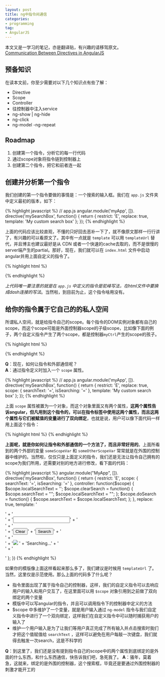 ```yaml
---
layout: post
title: ng中指令间通信
categories:
- programming
tag:
- AngularJS
---
```


本文又是一学习的笔记，亦是翻译贴，有兴趣的请移驾原文。  
[Communication Between Directives in AngularJS](http://thesmithfam.org/blog/2012/12/17/communicating-between-directives-in-angularjs/)

## 预备知识
在读本文前，你至少需要对以下几个知识点有些了解：

- Directive
- Scope
- Controller
- 往控制器中注入service
- ng-show | ng-hide
- ng-click
- ng-model
-ng-repeat

## Roadmap

1. 创建第一个指令，分析它的每一行代码
2. 通过scope对象将指令链到控制器上
3. 创建第二个指令，把它和前者连一起

## 创建并分析第一个指令
我们创建的第一个指令要做的事情是：一个搜索的输入框。我们在 `app.js` 文件夹中定义最初的版本，如下：

{% highlight javascript %}
// app.js
angular.module('myApp', []).
    directive('mySearchBox', function() {
        return {
            restrict: 'E',
            replace: true,
            template: '<span>My custom search box</span>'
        };
    });
{% endhighlight %}

上面的代码应该比较直观，不懂的只好回去恶补一下了，就不像原文那样一行行讲了，有兴趣的可以看原文了。其中有一点就是 `template` 可以用 `templateUrl` 替代，并且博主也建议最好是从 CDN 或者一个快速的cache去取的，而不是很慢的server端产生的partial。那好，现在，我们就可以在 `index.html` 文件中启动angular并用上面自定义的指令了。

{% highlight html %}
<html ng-app="myApp">
  <head>
    <script src="http://ajax.googleapis.com/ajax/libs/angularjs/1.0.3/angular.min.js"></script>
    <script src="app.js"></script>
  </head>
  <body> 
      <my-search-box></my-search-box>
  </body>
</html>
{% endhighlight %}

*上代码唯一要注意的就是在 `app.js` 中定义的指令是驼峰写法，在html文件中要换成dash连接的写法*。当然啦，到目前为止，这个指令啥用没有。

## 给你的指令属于它自己的的私人空间
所谓私人空间，就是给指令自己的scope。每个指令的DOM实例对象都有自己的scope，而这个scope可能是外面控制器scope的子级scope，比如像下面的例子，两个自定义指令产生了两个scope，都是控制器`myCtrl`产生的scope的孩子。

{% highlight html %}
<body ng-controller="myCtrl"> 
    <my-search-box></my-search-box>
    <my-search-box></my-search-box>
</body>
{% endhighlight %}

**Q**：现在，如何让指令和外部通信呢？  
**A**：通过指令定义时加入一个 `scope` 属性。

{% highlight javascript %}
// app.js
angular.module('myApp', []).
    directive('mySearchBox', function() {
        return {
            restrict: 'E',
            replace: true,
            scope: {
                searchText: '=',
                isSearching: '='
            },
            template: '<span>My custom search box</span>'
        };
    });
{% endhighlight %}

上面 `scope` 属性被置为一个对象，而这个对象里面又有两个属性，**这两个属性告诉angular，但凡用到这个指令的，可以在指令标签中使用这两个属性，而且这两个属性与它们被赋值的变量进行了双向绑定**，也就是说，用户可以像下面代码一样用上面这个指令：

{% highlight html %}
<my-search-box
    search-text="someScopeVar" 
    is-searching="someOhterScopeVar">
</my-search-box>
{% endhighlight %}

**上面呢，就是你如何让指令和外部通信的一个方法了，而且非常好用的**。上面所看到的两个外部的变量 `someScopeVar` 和 `someOtherScopeVar` 常常就是在外围的控制器中维护的。当然啦，仅仅只是上面定义的指令，我们还是无法让指令自己拥有的scope为我们所用，还需要对别的地方进行修改，看下面的代码：

{% highlight javascript %}
angular.module("MyApp", []).
  directive('mySearchBox', function() {
    return {
      restrict: 'E',
      scope: {
        searchText: '=',
        isSearching: '='
      },
      controller: function($scope) {
        $scope.localSearchText = '';
        $scope.clearSearch = function() {
          $scope.searchText = "";
          $scope.localSearchText = "";
        };
        $scope.doSearch = function() {
          $scope.searchText = $scope.localSearchText;
        };
      },
      replace: true,
      template:
      '<form>' +
        '<div>' +
          '<input ng-model="localSearchText" type="text" />' +
        '</div>' +
        '<div>' +
          '<button ng-click="clearSearch()" class="btn btn-small">Clear</button>' +
          '<button ng-click="doSearch()" class="btn btn-small">Search</button>' +
        '</div> ' +
        '<div ng-show="isSearching">' +
          '<img ng-show="isSearching" src="http://loadinggif.com/images/image-selection/3.gif" /> ' +
          'Searching...' +
        '</div>' +
      '</form>'
    };
  })
{% endhighlight %}

如果你的模版像上面这样看起来那么多了，我们建议是时候用 `templateUrl` 了。当然，这里仅是示范使用。那么上面的代码多了什么呢？

- 指令里面出现了属于指令自己的控制器，这样，我们的自定义指令可以去响应用户的输入和用户交互了，在这里面可以用 `$scope` 对象引用到之前做了双向绑定的两个变量
- 模版中可以写angular的指令，并且可以调用指令下的控制器中定义的方法
- $scope 中多维护了一个变量，就是用户输入通过 `ng-model` 指令与我们自定义指令中进行了一个双向绑定，这样我们在自定义指令中可以随时捕获用户的输入了
- 维护一个用户输入是为了让我们等用户真正完成了所有输入并点击搜索时我们才把这个值赋值给 `searchText` ，这样可以避免在用户每敲一次键盘，我们就得去触发一次search，这是不科学的

**Q**：到这里了，我们还是没有提到指令自己的scope中的两个属性到底绑定的是外面的什么东西，和什么东西通信，快告诉我们吧，急死我了。
**A**：骚年，莫着急，这就来，绑定的是外围的控制器，这个搜索框，毕竟还是要通过外围控制器的刺激才能开工的